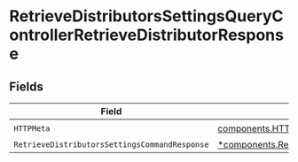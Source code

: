 # RetrieveDistributorsSettingsQueryControllerRetrieveDistributorResponse


## Fields

| Field                                                                                                                             | Type                                                                                                                              | Required                                                                                                                          | Description                                                                                                                       |
| --------------------------------------------------------------------------------------------------------------------------------- | --------------------------------------------------------------------------------------------------------------------------------- | --------------------------------------------------------------------------------------------------------------------------------- | --------------------------------------------------------------------------------------------------------------------------------- |
| `HTTPMeta`                                                                                                                        | [components.HTTPMetadata](../../models/components/httpmetadata.md)                                                                | :heavy_check_mark:                                                                                                                | N/A                                                                                                                               |
| `RetrieveDistributorsSettingsCommandResponse`                                                                                     | [*components.RetrieveDistributorsSettingsCommandResponse](../../models/components/retrievedistributorssettingscommandresponse.md) | :heavy_minus_sign:                                                                                                                | N/A                                                                                                                               |